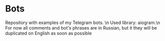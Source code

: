 # Bots
Repository with examples of my Telegram bots. \n 
Used library: aiogram.\n
For now all comments and bot's phrases are in Russian, but it they will be duplicated on English as soon as possible
